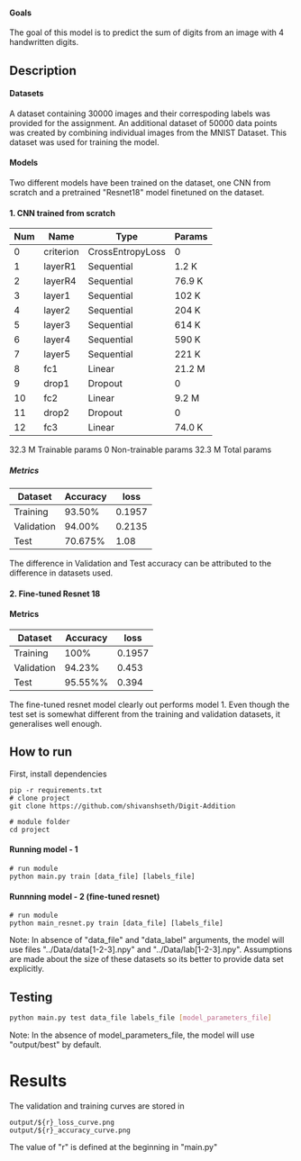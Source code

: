 #### Goals  
The goal of this model is to predict the sum of digits from an image with 4 handwritten digits.  

## Description   

#### Datasets
A dataset containing 30000 images and their correspoding labels was provided for the assignment. An additional dataset of 50000 data points was created by combining individual images from the MNIST Dataset. This dataset was used for training the model.

#### Models

Two different models have been trained on the dataset, one CNN from scratch and a pretrained "Resnet18" model finetuned on the dataset.

#### 1. CNN trained from scratch 

| Num | Name     | Type             | Params | 
------|----------|------------------|--------|
| 0  | criterion | CrossEntropyLoss | 0      |
| 1  | layerR1   | Sequential       | 1.2 K  |
| 2  | layerR4   | Sequential       | 76.9 K |
| 3  | layer1    | Sequential       | 102 K  |
| 4  | layer2    | Sequential       | 204 K  |
| 5  | layer3    | Sequential       | 614 K  |
| 6  | layer4    | Sequential       | 590 K  |
| 7  | layer5    | Sequential       | 221 K  |
| 8  | fc1       | Linear           | 21.2 M |
| 9  | drop1     | Dropout          | 0      |
| 10 | fc2       | Linear           | 9.2 M  |
| 11 | drop2     | Dropout          | 0      |
| 12 | fc3       | Linear           | 74.0 K |

32.3 M    Trainable params
0         Non-trainable params
32.3 M    Total params

##### Metrics

| Dataset | Accuracy | loss |
----------|----------|------|
| Training | 93.50%    | 0.1957|
| Validation | 94.00%  | 0.2135|
| Test       | 70.675% |  1.08 |

The difference in Validation and Test accuracy can be attributed to the difference in datasets used.

#### 2. Fine-tuned Resnet 18

#### Metrics 

| Dataset | Accuracy | loss |
----------|----------|------|
| Training | 100%    | 0.1957|
| Validation | 94.23%  | 0.453|
| Test       | 95.55%% |  0.394 |

The fine-tuned resnet model clearly out performs model 1. Even though the test set is somewhat different from the training and validation datasets, it generalises well enough.

## How to run   
First, install dependencies

```   
pip -r requirements.txt
# clone project   
git clone https://github.com/shivanshseth/Digit-Addition

# module folder
cd project
```

#### Running model - 1
```
# run module  
python main.py train [data_file] [labels_file]
```

#### Runnning model - 2 (fine-tuned resnet) 
```
# run module  
python main_resnet.py train [data_file] [labels_file]
```


Note: In absence of "data_file" and "data_label" arguments, the model will use files "../Data/data[1-2-3].npy" and "../Data/lab[1-2-3].npy". Assumptions are made about the size of these datasets so its better to provide data set explicitly.


## Testing
```bash
python main.py test data_file labels_file [model_parameters_file]
```
Note: In the absence of model_parameters_file, the model will use "output/best" by default.

# Results
The validation and training curves are stored in 
```
output/${r}_loss_curve.png
output/${r}_accuracy_curve.png
```
The value of "r" is defined at the beginning in "main.py"
```
